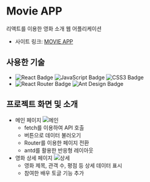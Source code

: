 # Movie APP
리액트를 이용한 영화 소개 웹 어플리케이션

- 사이트 링크: [MOVIE APP](https://jjjjhjjjj.github.io/Movie-App/)

## 사용한 기술
- ![React Badge](https://img.shields.io/badge/REACT-61DAFB?style=flat-square&logo=react&logoColor=white) ![JavaScript Badge](https://img.shields.io/badge/JAVASCRIPT-F7DF1E?style=flat-square&logo=JavaScript&logoColor=white) ![CSS3 Badge](https://img.shields.io/badge/CSS3-1572B6?style=flat-square&logo=CSS3&logoColor=white)
- ![React Router Badge](https://img.shields.io/badge/REACT_ROUTER-CA4245?style=flat-square&logo=react-router&logoColor=white) ![Ant Design Badge](https://img.shields.io/badge/Ant_Design-0170fe?style=flat-square&logo=ant-design&logoColor=white)

## 프로젝트 화면 및 소개
- 메인 페이지
![메인](./img/movie_main.png)
    - fetch를 이용하여 API 호출
    - 버튼으로 데이터 불러오기
    - Router를 이용한 페이지 전환
    - antd를 활용한 반응형 레이아웃
- 영화 상세 페이지
![상세](./img/movie_detail.png)
    - 영화 제목, 관객 수, 평점 등 상세 데이터 표시
    - 참여한 배우 토글 기능 추가
